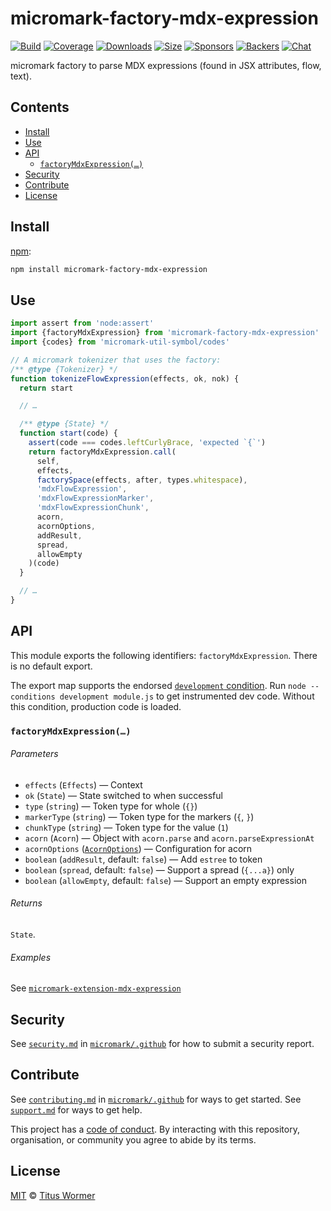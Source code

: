 # micromark-factory-mdx-expression

[![Build][build-badge]][build]
[![Coverage][coverage-badge]][coverage]
[![Downloads][downloads-badge]][downloads]
[![Size][bundle-size-badge]][bundle-size]
[![Sponsors][sponsors-badge]][opencollective]
[![Backers][backers-badge]][opencollective]
[![Chat][chat-badge]][chat]

micromark factory to parse MDX expressions (found in JSX attributes, flow,
text).

## Contents

*   [Install](#install)
*   [Use](#use)
*   [API](#api)
    *   [`factoryMdxExpression(…)`](#factorymdxexpression)
*   [Security](#security)
*   [Contribute](#contribute)
*   [License](#license)

## Install

[npm][]:

```sh
npm install micromark-factory-mdx-expression
```

## Use

```js
import assert from 'node:assert'
import {factoryMdxExpression} from 'micromark-factory-mdx-expression'
import {codes} from 'micromark-util-symbol/codes'

// A micromark tokenizer that uses the factory:
/** @type {Tokenizer} */
function tokenizeFlowExpression(effects, ok, nok) {
  return start

  // …

  /** @type {State} */
  function start(code) {
    assert(code === codes.leftCurlyBrace, 'expected `{`')
    return factoryMdxExpression.call(
      self,
      effects,
      factorySpace(effects, after, types.whitespace),
      'mdxFlowExpression',
      'mdxFlowExpressionMarker',
      'mdxFlowExpressionChunk',
      acorn,
      acornOptions,
      addResult,
      spread,
      allowEmpty
    )(code)
  }

  // …
}
```

## API

This module exports the following identifiers: `factoryMdxExpression`.
There is no default export.

The export map supports the endorsed
[`development` condition](https://nodejs.org/api/packages.html#packages_resolving_user_conditions).
Run `node --conditions development module.js` to get instrumented dev code.
Without this condition, production code is loaded.

### `factoryMdxExpression(…)`

###### Parameters

*   `effects` (`Effects`) — Context
*   `ok` (`State`) — State switched to when successful
*   `type` (`string`) — Token type for whole (`{}`)
*   `markerType` (`string`) — Token type for the markers (`{`, `}`)
*   `chunkType` (`string`) — Token type for the value (`1`)
*   `acorn` (`Acorn`) — Object with `acorn.parse` and `acorn.parseExpressionAt`
*   `acornOptions` ([`AcornOptions`][acorn-options]) — Configuration for acorn
*   `boolean` (`addResult`, default: `false`) — Add `estree` to token
*   `boolean` (`spread`, default: `false`) — Support a spread (`{...a}`) only
*   `boolean` (`allowEmpty`, default: `false`) — Support an empty expression

###### Returns

`State`.

###### Examples

See [`micromark-extension-mdx-expression`][extension]

## Security

See [`security.md`][securitymd] in [`micromark/.github`][health] for how to
submit a security report.

## Contribute

See [`contributing.md`][contributing] in [`micromark/.github`][health] for ways
to get started.
See [`support.md`][support] for ways to get help.

This project has a [code of conduct][coc].
By interacting with this repository, organisation, or community you agree to
abide by its terms.

## License

[MIT][license] © [Titus Wormer][author]

<!-- Definitions -->

[build-badge]: https://github.com/micromark/micromark-extension-mdx-expression/workflows/main/badge.svg

[build]: https://github.com/micromark/micromark-extension-mdx-expression/actions

[coverage-badge]: https://img.shields.io/codecov/c/github/micromark/micromark-extension-mdx-expression.svg

[coverage]: https://codecov.io/github/micromark/micromark-extension-mdx-expression

[downloads-badge]: https://img.shields.io/npm/dm/micromark-factory-mdx-expression.svg

[downloads]: https://www.npmjs.com/package/micromark-factory-mdx-expression

[bundle-size-badge]: https://img.shields.io/bundlephobia/minzip/micromark-factory-mdx-expression.svg

[bundle-size]: https://bundlephobia.com/result?p=micromark-factory-mdx-expression

[sponsors-badge]: https://opencollective.com/unified/sponsors/badge.svg

[backers-badge]: https://opencollective.com/unified/backers/badge.svg

[opencollective]: https://opencollective.com/unified

[npm]: https://docs.npmjs.com/cli/install

[chat-badge]: https://img.shields.io/badge/chat-discussions-success.svg

[chat]: https://github.com/micromark/micromark/discussions

[license]: https://github.com/micromark/micromark-extension-mdx-expression/blob/main/license

[author]: https://wooorm.com

[health]: https://github.com/micromark/.github

[securitymd]: https://github.com/micromark/.github/blob/HEAD/security.md

[contributing]: https://github.com/micromark/.github/blob/HEAD/contributing.md

[support]: https://github.com/micromark/.github/blob/HEAD/support.md

[coc]: https://github.com/micromark/.github/blob/HEAD/code-of-conduct.md

[acorn-options]: https://github.com/acornjs/acorn/tree/master/acorn#interface

[extension]: https://github.com/micromark/micromark-extension-mdx-expression/tree/main/packages/micromark-extension-mdx-expression
